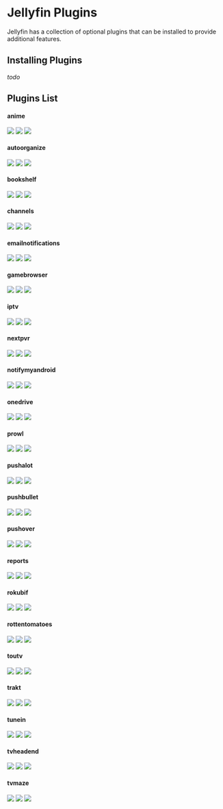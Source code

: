 # Jellyfin Plugins

Jellyfin has a collection of optional plugins that can be installed to provide additional features.

## Installing Plugins

*todo*

## Plugins List

#### anime

[![](https://img.shields.io/github/languages/top/jellyfin/jellyfin-plugin-anime.svg)](https://github.com/jellyfin/jellyfin-plugin-anime)
[![](https://img.shields.io/github/contributors/jellyfin/jellyfin-plugin-anime.svg)](https://github.com/jellyfin/jellyfin-plugin-anime)
[![](https://img.shields.io/github/license/jellyfin/jellyfin-plugin-anime.svg)](https://github.com/jellyfin/jellyfin-plugin-anime)

#### autoorganize

[![](https://img.shields.io/github/languages/top/jellyfin/jellyfin-plugin-autoorganize.svg)](https://github.com/jellyfin/jellyfin-plugin-autoorganize)
[![](https://img.shields.io/github/contributors/jellyfin/jellyfin-plugin-autoorganize.svg)](https://github.com/jellyfin/jellyfin-plugin-autoorganize)
[![](https://img.shields.io/github/license/jellyfin/jellyfin-plugin-autoorganize.svg)](https://github.com/jellyfin/jellyfin-plugin-autoorganize)

#### bookshelf

[![](https://img.shields.io/github/languages/top/jellyfin/jellyfin-plugin-bookshelf.svg)](https://github.com/jellyfin/jellyfin-plugin-bookshelf)
[![](https://img.shields.io/github/contributors/jellyfin/jellyfin-plugin-bookshelf.svg)](https://github.com/jellyfin/jellyfin-plugin-bookshelf)
[![](https://img.shields.io/github/license/jellyfin/jellyfin-plugin-bookshelf.svg)](https://github.com/jellyfin/jellyfin-plugin-bookshelf)

#### channels

[![](https://img.shields.io/github/languages/top/jellyfin/jellyfin-plugin-channels.svg)](https://github.com/jellyfin/jellyfin-plugin-channels)
[![](https://img.shields.io/github/contributors/jellyfin/jellyfin-plugin-channels.svg)](https://github.com/jellyfin/jellyfin-plugin-channels)
[![](https://img.shields.io/github/license/jellyfin/jellyfin-plugin-channels.svg)](https://github.com/jellyfin/jellyfin-plugin-channels)

#### emailnotifications

[![](https://img.shields.io/github/languages/top/jellyfin/jellyfin-plugin-emailnotifications.svg)](https://github.com/jellyfin/jellyfin-plugin-emailnotifications)
[![](https://img.shields.io/github/contributors/jellyfin/jellyfin-plugin-emailnotifications.svg)](https://github.com/jellyfin/jellyfin-plugin-emailnotifications)
[![](https://img.shields.io/github/license/jellyfin/jellyfin-plugin-emailnotifications.svg)](https://github.com/jellyfin/jellyfin-plugin-emailnotifications)

#### gamebrowser

[![](https://img.shields.io/github/languages/top/jellyfin/jellyfin-plugin-gamebrowser.svg)](https://github.com/jellyfin/jellyfin-plugin-gamebrowser)
[![](https://img.shields.io/github/contributors/jellyfin/jellyfin-plugin-gamebrowser.svg)](https://github.com/jellyfin/jellyfin-plugin-gamebrowser)
[![](https://img.shields.io/github/license/jellyfin/jellyfin-plugin-gamebrowser.svg)](https://github.com/jellyfin/jellyfin-plugin-gamebrowser)

#### iptv

[![](https://img.shields.io/github/languages/top/jellyfin/jellyfin-plugin-iptv.svg)](https://github.com/jellyfin/jellyfin-plugin-iptv)
[![](https://img.shields.io/github/contributors/jellyfin/jellyfin-plugin-iptv.svg)](https://github.com/jellyfin/jellyfin-plugin-iptv)
[![](https://img.shields.io/github/license/jellyfin/jellyfin-plugin-iptv.svg)](https://github.com/jellyfin/jellyfin-plugin-iptv)

#### nextpvr

[![](https://img.shields.io/github/languages/top/jellyfin/jellyfin-plugin-nextpvr.svg)](https://github.com/jellyfin/jellyfin-plugin-nextpvr)
[![](https://img.shields.io/github/contributors/jellyfin/jellyfin-plugin-nextpvr.svg)](https://github.com/jellyfin/jellyfin-plugin-nextpvr)
[![](https://img.shields.io/github/license/jellyfin/jellyfin-plugin-nextpvr.svg)](https://github.com/jellyfin/jellyfin-plugin-nextpvr)

#### notifymyandroid

[![](https://img.shields.io/github/languages/top/jellyfin/jellyfin-plugin-notifymyandroid.svg)](https://github.com/jellyfin/jellyfin-plugin-notifymyandroid)
[![](https://img.shields.io/github/contributors/jellyfin/jellyfin-plugin-notifymyandroid.svg)](https://github.com/jellyfin/jellyfin-plugin-notifymyandroid)
[![](https://img.shields.io/github/license/jellyfin/jellyfin-plugin-notifymyandroid.svg)](https://github.com/jellyfin/jellyfin-plugin-notifymyandroid)

#### onedrive

[![](https://img.shields.io/github/languages/top/jellyfin/jellyfin-plugin-onedrive.svg)](https://github.com/jellyfin/jellyfin-plugin-onedrive)
[![](https://img.shields.io/github/contributors/jellyfin/jellyfin-plugin-onedrive.svg)](https://github.com/jellyfin/jellyfin-plugin-onedrive)
[![](https://img.shields.io/github/license/jellyfin/jellyfin-plugin-onedrive.svg)](https://github.com/jellyfin/jellyfin-plugin-onedrive)

#### prowl

[![](https://img.shields.io/github/languages/top/jellyfin/jellyfin-plugin-prowl.svg)](https://github.com/jellyfin/jellyfin-plugin-prowl)
[![](https://img.shields.io/github/contributors/jellyfin/jellyfin-plugin-prowl.svg)](https://github.com/jellyfin/jellyfin-plugin-prowl)
[![](https://img.shields.io/github/license/jellyfin/jellyfin-plugin-prowl.svg)](https://github.com/jellyfin/jellyfin-plugin-prowl)

#### pushalot

[![](https://img.shields.io/github/languages/top/jellyfin/jellyfin-plugin-pushalot.svg)](https://github.com/jellyfin/jellyfin-plugin-pushalot)
[![](https://img.shields.io/github/contributors/jellyfin/jellyfin-plugin-pushalot.svg)](https://github.com/jellyfin/jellyfin-plugin-pushalot)
[![](https://img.shields.io/github/license/jellyfin/jellyfin-plugin-pushalot.svg)](https://github.com/jellyfin/jellyfin-plugin-pushalot)

#### pushbullet

[![](https://img.shields.io/github/languages/top/jellyfin/jellyfin-plugin-pushbullet.svg)](https://github.com/jellyfin/jellyfin-plugin-pushbullet)
[![](https://img.shields.io/github/contributors/jellyfin/jellyfin-plugin-pushbullet.svg)](https://github.com/jellyfin/jellyfin-plugin-pushbullet)
[![](https://img.shields.io/github/license/jellyfin/jellyfin-plugin-pushbullet.svg)](https://github.com/jellyfin/jellyfin-plugin-pushbullet)

#### pushover

[![](https://img.shields.io/github/languages/top/jellyfin/jellyfin-plugin-pushover.svg)](https://github.com/jellyfin/jellyfin-plugin-pushover)
[![](https://img.shields.io/github/contributors/jellyfin/jellyfin-plugin-pushover.svg)](https://github.com/jellyfin/jellyfin-plugin-pushover)
[![](https://img.shields.io/github/license/jellyfin/jellyfin-plugin-pushover.svg)](https://github.com/jellyfin/jellyfin-plugin-pushover)

#### reports

[![](https://img.shields.io/github/languages/top/jellyfin/jellyfin-plugin-reports.svg)](https://github.com/jellyfin/jellyfin-plugin-reports)
[![](https://img.shields.io/github/contributors/jellyfin/jellyfin-plugin-reports.svg)](https://github.com/jellyfin/jellyfin-plugin-reports)
[![](https://img.shields.io/github/license/jellyfin/jellyfin-plugin-reports.svg)](https://github.com/jellyfin/jellyfin-plugin-reports)

#### rokubif

[![](https://img.shields.io/github/languages/top/jellyfin/jellyfin-plugin-rokubif.svg)](https://github.com/jellyfin/jellyfin-plugin-rokubif)
[![](https://img.shields.io/github/contributors/jellyfin/jellyfin-plugin-rokubif.svg)](https://github.com/jellyfin/jellyfin-plugin-rokubif)
[![](https://img.shields.io/github/license/jellyfin/jellyfin-plugin-rokubif.svg)](https://github.com/jellyfin/jellyfin-plugin-rokubif)

#### rottentomatoes

[![](https://img.shields.io/github/languages/top/jellyfin/jellyfin-plugin-rottentomatoes.svg)](https://github.com/jellyfin/jellyfin-plugin-rottentomatoes)
[![](https://img.shields.io/github/contributors/jellyfin/jellyfin-plugin-rottentomatoes.svg)](https://github.com/jellyfin/jellyfin-plugin-rottentomatoes)
[![](https://img.shields.io/github/license/jellyfin/jellyfin-plugin-rottentomatoes.svg)](https://github.com/jellyfin/jellyfin-plugin-rottentomatoes)

#### toutv

[![](https://img.shields.io/github/languages/top/jellyfin/jellyfin-plugin-toutv.svg)](https://github.com/jellyfin/jellyfin-plugin-toutv)
[![](https://img.shields.io/github/contributors/jellyfin/jellyfin-plugin-toutv.svg)](https://github.com/jellyfin/jellyfin-plugin-toutv)
[![](https://img.shields.io/github/license/jellyfin/jellyfin-plugin-toutv.svg)](https://github.com/jellyfin/jellyfin-plugin-toutv)

#### trakt

[![](https://img.shields.io/github/languages/top/jellyfin/jellyfin-plugin-trakt.svg)](https://github.com/jellyfin/jellyfin-plugin-trakt)
[![](https://img.shields.io/github/contributors/jellyfin/jellyfin-plugin-trakt.svg)](https://github.com/jellyfin/jellyfin-plugin-trakt)
[![](https://img.shields.io/github/license/jellyfin/jellyfin-plugin-trakt.svg)](https://github.com/jellyfin/jellyfin-plugin-trakt)

#### tunein

[![](https://img.shields.io/github/languages/top/jellyfin/jellyfin-plugin-tunein.svg)](https://github.com/jellyfin/jellyfin-plugin-tunein)
[![](https://img.shields.io/github/contributors/jellyfin/jellyfin-plugin-tunein.svg)](https://github.com/jellyfin/jellyfin-plugin-tunein)
[![](https://img.shields.io/github/license/jellyfin/jellyfin-plugin-tunein.svg)](https://github.com/jellyfin/jellyfin-plugin-tunein)

#### tvheadend

[![](https://img.shields.io/github/languages/top/jellyfin/jellyfin-plugin-tvheadend.svg)](https://github.com/jellyfin/jellyfin-plugin-tvheadend)
[![](https://img.shields.io/github/contributors/jellyfin/jellyfin-plugin-tvheadend.svg)](https://github.com/jellyfin/jellyfin-plugin-tvheadend)
[![](https://img.shields.io/github/license/jellyfin/jellyfin-plugin-tvheadend.svg)](https://github.com/jellyfin/jellyfin-plugin-tvheadend)

#### tvmaze

[![](https://img.shields.io/github/languages/top/jellyfin/jellyfin-plugin-tvmaze.svg)](https://github.com/jellyfin/jellyfin-plugin-tvmaze)
[![](https://img.shields.io/github/contributors/jellyfin/jellyfin-plugin-tvmaze.svg)](https://github.com/jellyfin/jellyfin-plugin-tvmaze)
[![](https://img.shields.io/github/license/jellyfin/jellyfin-plugin-tvmaze.svg)](https://github.com/jellyfin/jellyfin-plugin-tvmaze)


